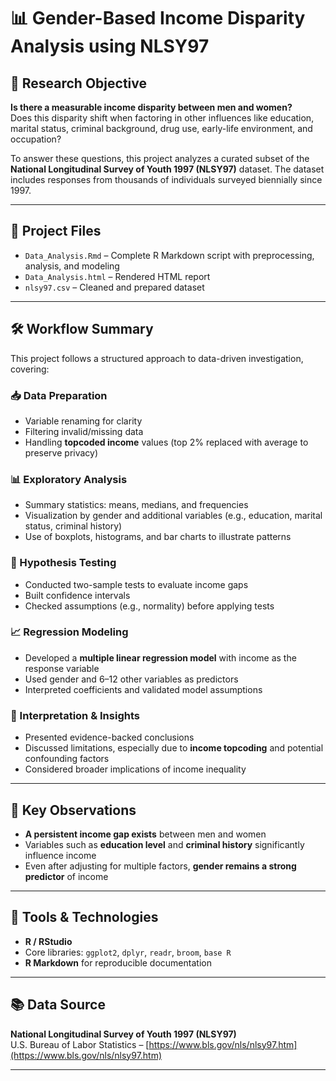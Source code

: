 # 📊 Gender-Based Income Disparity Analysis using NLSY97

## 🧪 Research Objective
**Is there a measurable income disparity between men and women?**  
Does this disparity shift when factoring in other influences like education, marital status, criminal background, drug use, early-life environment, and occupation?

To answer these questions, this project analyzes a curated subset of the **National Longitudinal Survey of Youth 1997 (NLSY97)** dataset. The dataset includes responses from thousands of individuals surveyed biennially since 1997.

---

## 📁 Project Files

- `Data_Analysis.Rmd` – Complete R Markdown script with preprocessing, analysis, and modeling  
- `Data_Analysis.html` – Rendered HTML report 
- `nlsy97.csv` – Cleaned and prepared dataset  

---

## 🛠️ Workflow Summary

This project follows a structured approach to data-driven investigation, covering:

### 📥 Data Preparation
- Variable renaming for clarity  
- Filtering invalid/missing data  
- Handling **topcoded income** values (top 2% replaced with average to preserve privacy)

### 📊 Exploratory Analysis
- Summary statistics: means, medians, and frequencies  
- Visualization by gender and additional variables (e.g., education, marital status, criminal history)  
- Use of boxplots, histograms, and bar charts to illustrate patterns  

### 🧪 Hypothesis Testing
- Conducted two-sample tests to evaluate income gaps  
- Built confidence intervals  
- Checked assumptions (e.g., normality) before applying tests  

### 📈 Regression Modeling
- Developed a **multiple linear regression model** with income as the response variable  
- Used gender and 6–12 other variables as predictors  
- Interpreted coefficients and validated model assumptions  

### 📝 Interpretation & Insights
- Presented evidence-backed conclusions  
- Discussed limitations, especially due to **income topcoding** and potential confounding factors  
- Considered broader implications of income inequality  

---

## 📌 Key Observations

- **A persistent income gap exists** between men and women  
- Variables such as **education level** and **criminal history** significantly influence income  
- Even after adjusting for multiple factors, **gender remains a strong predictor** of income  

---

## 🧰 Tools & Technologies

- **R / RStudio**  
- Core libraries: `ggplot2`, `dplyr`, `readr`, `broom`, `base R`  
- **R Markdown** for reproducible documentation  

---

## 📚 Data Source

**National Longitudinal Survey of Youth 1997 (NLSY97)**  
U.S. Bureau of Labor Statistics – [https://www.bls.gov/nls/nlsy97.htm](https://www.bls.gov/nls/nlsy97.htm)

---
